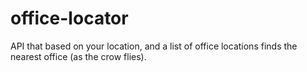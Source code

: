 # office-locator
API that based on your location, and a list of office locations finds the nearest office (as the crow flies).
